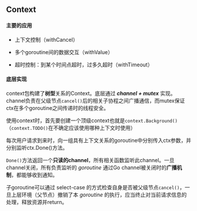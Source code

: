 ## Context

#### 主要的应用

- 上下文控制（withCancel）

- 多个goroutine间的数据交互（withValue）

- 超时控制：到某个时间点超时，过多久超时（withTimeout）



#### 底层实现

context包构建了**树型**关系的Context。底层通过 ***channel + mutex*** 实现。channel负责在父级节点`cancel()`后的相关子协程之间广播通信，而mutex保证ctx在多个goroutine之间传递时的线程安全。

使用context时，首先要创建一个顶级context也就是`context.Background()`（`context.TODO()`在不确定应该使用哪种上下文时使用）

每次用户请求到来时，向一组具有上下文关系的goroutine中分别传入ctx参数，并分别监听ctx.Done()方法。

`Done()`方法返回一个**只读的channel**，所有相关函数监听此channel。一旦channel关闭，所有负责监听的 *goroutine* 通过Go channel被关闭时的**广播机制**，都能够收到通知。

子goroutine可以通过 select-case 的方式检查自身是否被父级节点`cancel()`，一旦上层环境（父节点）撤销了本 *goroutine* 的执行，应当终止对当前请求信息的处理，释放资源并return。







